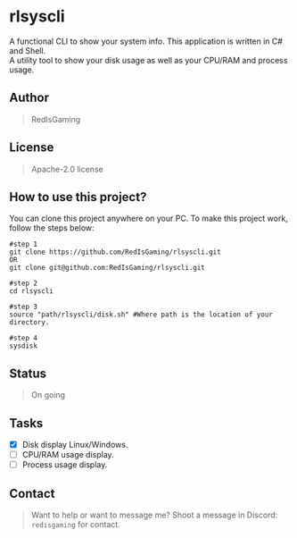 # rlsyscli
A functional CLI to show your system info. This application is written in C# and Shell.<br/> 
A utility tool to show your disk usage as well as your CPU/RAM and process usage.<br/>

## Author
> RedIsGaming

## License
> Apache-2.0 license

## How to use this project?
You can clone this project anywhere on your PC. 
To make this project work, follow the steps below: <br/>
```shell
#step 1
git clone https://github.com/RedIsGaming/rlsyscli.git
OR
git clone git@github.com:RedIsGaming/rlsyscli.git

#step 2
cd rlsyscli

#step 3
source "path/rlsyscli/disk.sh" #Where path is the location of your directory.

#step 4
sysdisk
```

## Status
> On going

## Tasks
- [x] Disk display Linux/Windows.
- [ ] CPU/RAM usage display.
- [ ] Process usage display.

## Contact
> Want to help or want to message me?
> Shoot a message in Discord: `redisgaming` for contact.
